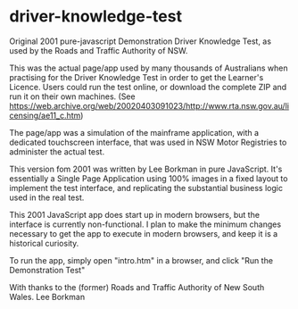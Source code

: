 # driver-knowledge-test
Original 2001 pure-javascript Demonstration Driver Knowledge Test, as used by the Roads and Traffic Authority of NSW.

This was the actual page/app used by many thousands of Australians when practising for the Driver Knowledge Test in order to get the Learner's Licence. Users could run the test online, or download the complete ZIP and run it on their own machines. (See https://web.archive.org/web/20020403091023/http://www.rta.nsw.gov.au/licensing/ae11_c.htm)

The page/app was a simulation of the mainframe application, with a dedicated touchscreen interface, that was used in NSW Motor Registries to administer the actual test.

This version fom 2001 was written by Lee Borkman in pure JavaScript. It's essentially a Single Page Application using 100% images in a fixed layout to implement the test interface, and replicating the substantial business logic used in the real test.

This 2001 JavaScript app does start up in modern browsers, but the interface is currently non-functional. I plan to make the minimum changes necessary to get the app to execute in modern browsers, and keep it is a historical curiosity.

To run the app, simply open "intro.htm" in  a browser, and click "Run the Demonstration Test"

With thanks to the (former) Roads and Traffic Authority of New South Wales.
Lee Borkman


